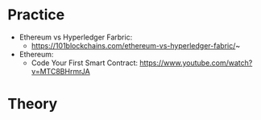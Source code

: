 # Practice
 - Ethereum vs Hyperledger Farbric:
   - https://101blockchains.com/ethereum-vs-hyperledger-fabric/~
 - Ethereum:
   - Code Your First Smart Contract:
   https://www.youtube.com/watch?v=MTC8BHrmrJA

# Theory
